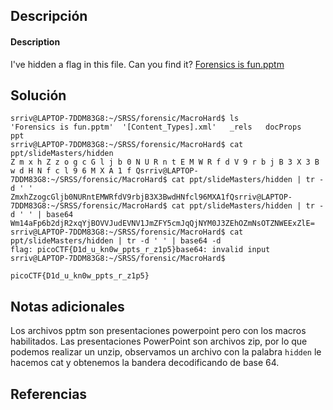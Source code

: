 ## Descripción
#### Description

I've hidden a flag in this file. Can you find it? [Forensics is fun.pptm](https://mercury.picoctf.net/static/52da699e0f203321c7c90ab56ea912d8/Forensics%20is%20fun.pptm)
## Solución 

~~~
srriv@LAPTOP-7DDM83G8:~/SRSS/forensic/MacroHard$ ls
'Forensics is fun.pptm'  '[Content_Types].xml'   _rels   docProps   ppt
srriv@LAPTOP-7DDM83G8:~/SRSS/forensic/MacroHard$ cat ppt/slideMasters/hidden
Z m x h Z z o g c G l j b 0 N U R n t E M W R f d V 9 r b j B 3 X 3 B w d H N f c l 9 6 M X A 1 f Qsrriv@LAPTOP-7DDM83G8:~/SRSS/forensic/MacroHard$ cat ppt/slideMasters/hidden | tr -d ' '
ZmxhZzogcGljb0NURntEMWRfdV9rbjB3X3BwdHNfcl96MXA1fQsrriv@LAPTOP-7DDM83G8:~/SRSS/forensic/MacroHard$ cat ppt/slideMasters/hidden | tr -d ' ' | base64
Wm14aFp6b2djR2xqYjBOVVJudEVNV1JmZFY5cmJqQjNYM0J3ZEhOZmNsOTZNWEExZlE=
srriv@LAPTOP-7DDM83G8:~/SRSS/forensic/MacroHard$ cat ppt/slideMasters/hidden | tr -d ' ' | base64 -d
flag: picoCTF{D1d_u_kn0w_ppts_r_z1p5}base64: invalid input
srriv@LAPTOP-7DDM83G8:~/SRSS/forensic/MacroHard$
~~~

`picoCTF{D1d_u_kn0w_ppts_r_z1p5}`


## Notas adicionales 

Los archivos pptm son presentaciones powerpoint pero con los macros habilitados. Las presentaciones PowerPoint son archivos zip, por lo que podemos realizar un unzip, observamos un archivo  con la palabra `hidden` le hacemos cat y obtenemos la bandera decodificando de base 64. 
## Referencias
